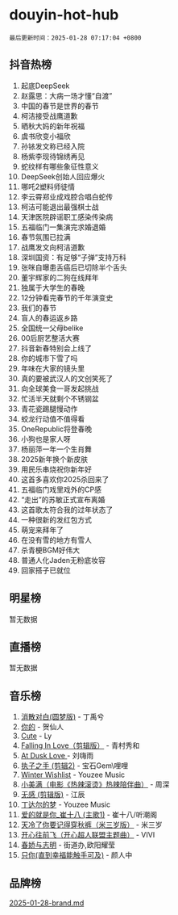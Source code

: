 # douyin-hot-hub

`最后更新时间：2025-01-28 07:17:04 +0800`

## 抖音热榜

1. 起底DeepSeek
1. 赵露思：大病一场才懂“自渡”
1. 中国的春节是世界的春节
1. 柯洁接受战鹰道歉
1. 晒秋大妈的新年祝福
1. 虞书欣变小福欣
1. 孙铱发文称已经入院
1. 杨紫李现待锦绣再见
1. 蛇纹样有哪些象征性意义
1. DeepSeek创始人回应爆火
1. 哪吒2塑料师徒情
1. 李云霄郑业成戏腔合唱白蛇传
1. 柯洁可能退出最强棋士战
1. 天津医院辟谣职工感染传染病
1. 五福临门一集演完求婚退婚
1. 春节氛围已拉满
1. 战鹰发文向柯洁道歉
1. 深圳国资：有足够“子弹”支持万科
1. 张咪自曝患舌癌后已切除半个舌头
1. 董宇辉家的二狗在线拜年
1. 独属于大学生的春晚
1. 12分钟看完春节的千年演变史
1. 我们的春节
1. 盲人的春运返乡路
1. 全国统一父母belike
1. 00后厨艺整活大赛
1. 抖音新春特别会上线了
1. 你的城市下雪了吗
1. 年味在大家的镜头里
1. 真的要被武汉人的文创笑死了
1. 向全球美食一哥发起挑战
1. 忙活半天就剩个不锈钢盆
1. 青花瓷踢腿慢动作
1. 蛟龙行动值不值得看
1. OneRepublic将登春晚
1. 小狗也是家人呀
1. 杨丽萍一年一个生肖舞
1. 2025新年换个新皮肤
1. 用民乐串烧祝你新年好
1. 这首多喜欢你2025杀回来了
1. 五福临门戏里戏外的CP感
1. “走出”的苏敏正式宣布离婚
1. 这首歌太符合我的过年状态了
1. 一种很新的发红包方式
1. 萌宠来拜年了
1. 在没有雪的地方有雪人
1. 杀青梗BGM好伟大
1. 普通人化Jaden无粉底妆容
1. 回家搭子已就位

## 明星榜

暂无数据

## 直播榜

暂无数据

## 音乐榜

1. [消散对白(圆梦版)](https://sf5-hl-cdn-tos.douyinstatic.com/obj/tos-cn-ve-2774/og4jB5I5IizzoZVAAAzWgBMAsMDWoArfwBOiFs) - 丁禹兮
1. [你的](https://sf3-cdn-tos.douyinstatic.com/obj/tos-cn-ve-2774/oYuIeKf42jB7sEV6B2upMdpYAgfrQWj0FeRegh) - 贺仙人
1. [Cute](https://sf5-hl-cdn-tos.douyinstatic.com/obj/tos-cn-ve-2774/o4IbIzHWKAAB4wsS5qMBRiiAlEBGTpQRNfFvuo) - Ly
1. [Falling In Love（剪辑版）](https://sf5-hl-cdn-tos.douyinstatic.com/obj/tos-cn-ve-2774/o8ajpA8zzgBPahbBIO8AcKGBLJezFCRd1wfP9f) - 青村秀和
1. [ At Dusk  Love ](https://sf5-hl-cdn-tos.douyinstatic.com/obj/tos-cn-ve-2774/o8CrpCf5CaYgI4ZrtQgMQAFEfuGqNnRSDQAPBc) - 刘嗨雨
1. [执子之手 (剪辑2)](https://sf6-cdn-tos.douyinstatic.com/obj/tos-cn-ve-2774/oUoZLQjCc31XzqsBnBQUNgeKtYPBcgbFDwtfcu) - 宝石Gem\哩哩
1. [Winter Wishlist](https://sf5-hl-cdn-tos.douyinstatic.com/obj/tos-cn-ve-2774/oIIgUOeamCFCVAzxN6MFRLIBlLGpUqQxeeHrLE) - Youzee Music
1. [小美满（电影《热辣滚烫》热辣陪伴曲）](https://sf5-hl-cdn-tos.douyinstatic.com/obj/tos-cn-ve-2774/o0GAn2lSgfZIDUgtevCGDQYnFg4CwnrBaxbTZL) - 周深
1. [无感 (剪辑版)](https://sf5-hl-cdn-tos.douyinstatic.com/obj/tos-cn-ve-2774/o0eIsUzJBDlQaQFC5OFlgbMEZC1TFYBftOBn6p) - 江辰
1. [丁达尔的梦](https://sf5-hl-cdn-tos.douyinstatic.com/obj/tos-cn-ve-2774/oMU3WirUZBVQkAC9ccG5P2IQirziZM2RTInUY) - Youzee Music
1. [爱的就是你_崔十八 (主歌1)](https://sf5-hl-cdn-tos.douyinstatic.com/obj/tos-cn-ve-2774/oI5BO5DhFZ6UTcNCnZaOCBLtZ7WIMQGfgnXf5E) - 崔十八/听潮阁
1. [天冷了你要记得穿秋裤（米三岁版）](https://sf5-hl-cdn-tos.douyinstatic.com/obj/tos-cn-ve-2774/oQlIwVIDWiZ6BQilAorS7MA0AgCkQDvcZAdm1) - 米三岁
1. [开心往前飞（开心超人联盟主题曲）](https://sf3-cdn-tos.douyinstatic.com/obj/tos-cn-ve-2774/9d8fb7c82cf1421fb93a9fe925275e0a) - VIVI
1. [春娇与志明](https://sf5-hl-cdn-tos.douyinstatic.com/obj/tos-cn-ve-2774/e530d8fceb7044b39707d7f9ff54add1) - 街道办,欧阳耀莹
1. [只你(直到幸福能触手可及)](https://sf5-hl-cdn-tos.douyinstatic.com/obj/tos-cn-ve-2774/o0lBkRDzFTeaVSUz3ZZSCBVtZ5DIMQGfgmEAuE) - 颜人中

## 品牌榜

[2025-01-28-brand.md](2025-01-28-brand.md)
